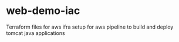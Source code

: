 # web-demo-iac

Terraform files for aws ifra setup for aws pipeline to build and deploy tomcat java applications
